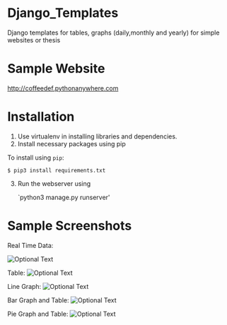 # Django_Templates
Django templates for tables, graphs (daily,monthly and yearly) for simple websites or thesis


Sample Website
===============

http://coffeedef.pythonanywhere.com

Installation
=============
1. Use virtualenv in installing libraries and dependencies.
2. Install necessary packages using pip

To install using `pip`:

    $ pip3 install requirements.txt
    
3. Run the webserver using 

    `python3 manage.py runserver'

Sample Screenshots
==================

Real Time Data:


![Optional Text](../master/ReadmeImages/1.png)

Table:
![Optional Text](../master/ReadmeImages/2.png)

Line Graph:
![Optional Text](../master/ReadmeImages/3.png)

Bar Graph and Table:
![Optional Text](../master/ReadmeImages/4.png)

Pie Graph and Table:
![Optional Text](../master/ReadmeImages/5.png)
